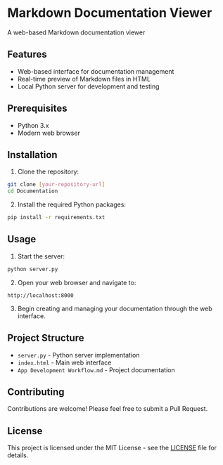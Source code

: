 # Markdown Documentation Viewer

A web-based Markdown documentation viewer

## Features

- Web-based interface for documentation management
- Real-time preview of Markdown files in HTML
- Local Python server for development and testing

## Prerequisites

- Python 3.x
- Modern web browser

## Installation

1. Clone the repository:
```bash
git clone [your-repository-url]
cd Documentation
```

2. Install the required Python packages:
```bash
pip install -r requirements.txt
```

## Usage

1. Start the server:
```bash
python server.py
```

2. Open your web browser and navigate to:
```
http://localhost:8000
```

3. Begin creating and managing your documentation through the web interface.

## Project Structure

- `server.py` - Python server implementation
- `index.html` - Main web interface
- `App Development Workflow.md` - Project documentation

## Contributing

Contributions are welcome! Please feel free to submit a Pull Request.

## License

This project is licensed under the MIT License - see the [LICENSE](LICENSE) file for details. 